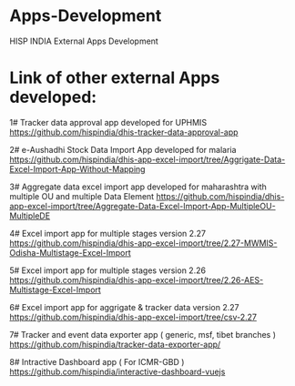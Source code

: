 # Apps-Development
HISP INDIA External Apps Development


 # Link of other external Apps developed:

 1# Tracker data approval app developed for UPHMIS
    https://github.com/hispindia/dhis-tracker-data-approval-app

 2# e-Aushadhi Stock Data Import App developed for malaria
    https://github.com/hispindia/dhis-app-excel-import/tree/Aggrigate-Data-Excel-Import-App-Without-Mapping
	
 3# Aggregate data excel import app developed for maharashtra with multiple OU and multiple Data Element
    https://github.com/hispindia/dhis-app-excel-import/tree/Aggregate-Data-Excel-Import-App-MultipleOU-MultipleDE
 
 4# Excel import app for multiple stages version 2.27
    https://github.com/hispindia/dhis-app-excel-import/tree/2.27-MWMIS-Odisha-Multistage-Excel-Import 
	
 5# Excel import app for multiple stages version 2.26
    https://github.com/hispindia/dhis-app-excel-import/tree/2.26-AES-Multistage-Excel-Import
	
 6# Excel import app for aggrigate & tracker data version 2.27
    https://github.com/hispindia/dhis-app-excel-import/tree/csv-2.27
    
 7# Tracker and event data exporter app ( generic, msf, tibet branches )  
    https://github.com/hispindia/tracker-data-exporter-app/
	
 8# Intractive Dashboard app ( For ICMR-GBD )  
    https://github.com/hispindia/interactive-dashboard-vuejs

